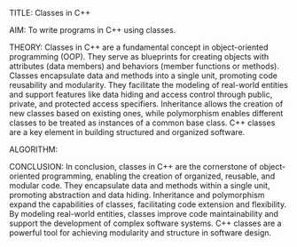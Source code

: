 TITLE: Classes in C++ 

AIM: To write programs in C++ using classes. 

THEORY: Classes in C++ are a fundamental concept in object-oriented programming (OOP).
They serve as blueprints for creating objects with attributes (data members) and behaviors (member functions or methods). 
Classes encapsulate data and methods into a single unit, promoting code reusability and modularity. 
They facilitate the modeling of real-world entities and support features like data hiding and access control through public, private, and protected access specifiers.
Inheritance allows the creation of new classes based on existing ones, while polymorphism enables different classes to be treated as instances of a common base class.
C++ classes are a key element in building structured and organized software.

ALGORITHM: 

CONCLUSION: In conclusion, classes in C++ are the cornerstone of object-oriented programming, enabling the creation of organized, reusable, and modular code. 
They encapsulate data and methods within a single unit, promoting abstraction and data hiding. Inheritance and polymorphism expand the capabilities of classes, 
facilitating code extension and flexibility. By modeling real-world entities, classes improve code maintainability and support the development of complex software systems. 
C++ classes are a powerful tool for achieving modularity and structure in software design.
